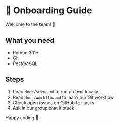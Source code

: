 # 👋 Onboarding Guide

Welcome to the team! 🎉

## What you need
- Python 3.11+
- Git
- PostgreSQL

## Steps
1. Read `docs/setup.md` to run project locally  
2. Read `docs/workflow.md` to learn our Git workflow  
3. Check open issues on GitHub for tasks  
4. Ask in our group chat if stuck  

Happy coding 🚀